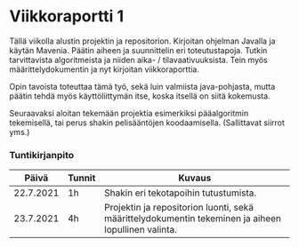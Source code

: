# Viikkoraportti 1

Tällä viikolla alustin projektin ja repositorion. Kirjoitan ohjelman Javalla ja käytän Mavenia. Päätin aiheen ja suunnittelin eri toteutustapoja. Tutkin tarvittavista algoritmeista ja niiden aika- / tilavaativuuksista. Tein myös määrittelydokumentin ja nyt kirjoitan viikkoraporttia.

Opin tavoista toteuttaa tämä työ, sekä luin valmiista java-pohjasta, mutta päätin tehdä myös käyttöliittymän itse, koska itsellä on siitä kokemusta.

Seuraavaksi aloitan tekemään projektia esimerkiksi pääalgoritmin tekemisellä, tai perus shakin pelisääntöjen koodaamisella. (Sallittavat siirrot yms.)


### Tuntikirjanpito
Päivä | Tunnit | Kuvaus
----- | ------ | ------
22.7.2021 | 1h | Shakin eri tekotapoihin tutustumista.
23.7.2021 | 4h | Projektin ja repositorion luonti, sekä määrittelydokumentin tekeminen ja aiheen lopullinen valinta.